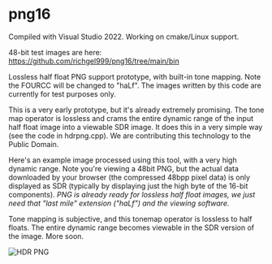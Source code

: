 # png16
Compiled with Visual Studio 2022. Working on cmake/Linux support.

48-bit test images are here:
https://github.com/richgel999/png16/tree/main/bin

Lossless half float PNG support prototype, with built-in tone mapping. Note the FOURCC will be changed to "haLf". The images written by this code are currently for test purposes only.

This is a very early prototype, but it's already extremely promising. The tone map operator is lossless and crams the entire dynamic range of the input half float image into a viewable SDR image. It does this in a very simple way (see the code in hdrpng.cpp). We are contributing this technology to the Public Domain.

Here's an example image processed using this tool, with a very high dynamic range. Note you're viewing a 48bit PNG, but the actual data downloaded by your browser (the compressed 48bpp pixel data) is only displayed as SDR (typically by displaying just the high byte of the 16-bit components). *PNG is already ready for lossless half float images, we just need that "last mile" extension ("haLf") and the viewing software.*

Tone mapping is subjective, and this tonemap operator is lossless to half floats. The entire dynamic range becomes viewable in the SDR version of the image. More soon.

![HDR PNG](https://github.com/richgel999/png16/blob/main/bin/Tree.png)


